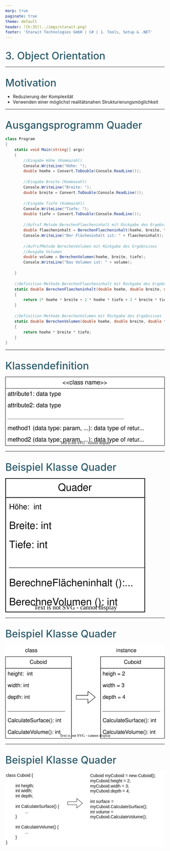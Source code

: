 ```yaml
---
marp: true
paginate: true
theme: default 
header: ![h:35](../imgs/starwit.png)
footer: 'Starwit Technologies GmbH | C# | 1. Tools, Setup & .NET'
---
```


<style>
header {
  text-align: right;
  font-size: 0.7rem;
  color: #bbb;
  margin: 20px;
  left: 0px;
  right: 0px;
  padding-top: 5px;
}
footer {
  font-size: 0.9rem;
  color: #666;
}
section.lead {
  text-align: center;
  margin-bottom: 40px;
}
section.lead h2 {
  font-size: 2.5rem;
}
section {
  font-size: 1.5rem;
}

section.linked footer {
  display: none;
}
section.linked header {
  display: none;
}
section.quote {
  font-size: 0.7rem;
  text-align: center;
  font-style: italic;
  color: #555;
}

h1 {
  position: absolute;
  top: 10px;
  padding-top: 15px;
  text-transform: uppercase;
  font-size: 2.0rem;
  font-weight: 500;
  color: #2B5A6A;
}

h2 {
  font-size: 2.0rem;
  font-weight: 500;
  color: #2B5A6A;
  margin-top: 30px;
  margin-bottom: 15px;
}
a {
  color: #3A9FC1;
}
a:hover {
  color: #1E708B; 
  text-decoration: underline; 
}

</style>
<!-- _class: lead -->
## 3. Object Orientation

---
## Motivation   
* Reduzierung der Komplexität
* Verwenden einer möglichst realitätsnahen Strukturierungsmöglichkeit

---
## Ausgangsprogramm Quader
```csharp
class Program
{
    static void Main(string[] args)
    {
        //Eingabe Höhe (Kommazahl)
        Console.WriteLine("Höhe: ");
        double hoehe = Convert.ToDouble(Console.ReadLine());

        //Eingabe Breite (Kommazahl)
        Console.WriteLine("Breite: ");
        double breite = Convert.ToDouble(Console.ReadLine());

        //Eingabe Tiefe (Kommazahl)
        Console.WriteLine("Tiefe: ");
        double tiefe = Convert.ToDouble(Console.ReadLine());

        //Aufruf Metode BerechenFlaecheninhalt mit Rückgabe des Ergebnisses
        double flaecheninhalt = BerechenFlaecheninhalt(hoehe, breite, tiefe);
        Console.WriteLine("Der Flächeninhalt ist: " + flaecheninhalt);

        //AufrufMetode BerechenVolumen mit Rückgabe des Ergebnisses
        //Ausgabe Volumen
        double volume = BerechenVolumen(hoehe, breite, tiefe);
        Console.WriteLine("Das Volumen ist: " + volume);

    }

    //Definition Methode BerechenFlaecheninhalt mit Rückgabe des Ergebnisses
    static double BerechenFlaecheninhalt(double hoehe, double breite, double tiefe)
    {
        return 2* hoehe * breite + 2 * hoehe * tiefe + 2 * breite * tiefe;
    }

    //Definition Methode BerechenVolumen mit Rückgabe des Ergebnisses
    static double BerechenVolumen(double hoehe, double breite, double tiefe)
    {
        return hoehe * breite * tiefe;
    }
}
```
---
## Klassendefinition

![Klassendefinition](../imgs/OO-concepts-class-def.drawio.svg)

---
## Beispiel Klasse Quader

![Beispiel Klasse Quader](../imgs/OO-concepts-class-instance-de.svg)

---
## Beispiel Klasse Quader

![Beispiel Klasse Quader](../imgs/OO-concepts-class-instance-impl.drawio.svg)

---
## Beispiel Klasse Quader

![Beispiel Klasse Quader](../imgs/OO-concepts-class-instance-impl2.drawio.png)
